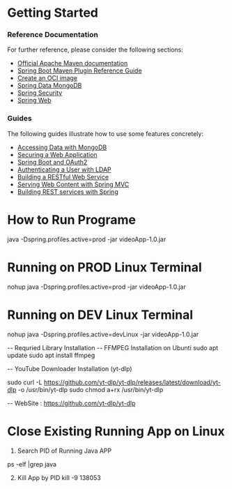 # Getting Started

### Reference Documentation
For further reference, please consider the following sections:

* [Official Apache Maven documentation](https://maven.apache.org/guides/index.html)
* [Spring Boot Maven Plugin Reference Guide](https://docs.spring.io/spring-boot/docs/2.3.4.RELEASE/maven-plugin/reference/html/)
* [Create an OCI image](https://docs.spring.io/spring-boot/docs/2.3.4.RELEASE/maven-plugin/reference/html/#build-image)
* [Spring Data MongoDB](https://docs.spring.io/spring-boot/docs/2.3.4.RELEASE/reference/htmlsingle/#boot-features-mongodb)
* [Spring Security](https://docs.spring.io/spring-boot/docs/2.3.4.RELEASE/reference/htmlsingle/#boot-features-security)
* [Spring Web](https://docs.spring.io/spring-boot/docs/2.3.4.RELEASE/reference/htmlsingle/#boot-features-developing-web-applications)

### Guides
The following guides illustrate how to use some features concretely:

* [Accessing Data with MongoDB](https://spring.io/guides/gs/accessing-data-mongodb/)
* [Securing a Web Application](https://spring.io/guides/gs/securing-web/)
* [Spring Boot and OAuth2](https://spring.io/guides/tutorials/spring-boot-oauth2/)
* [Authenticating a User with LDAP](https://spring.io/guides/gs/authenticating-ldap/)
* [Building a RESTful Web Service](https://spring.io/guides/gs/rest-service/)
* [Serving Web Content with Spring MVC](https://spring.io/guides/gs/serving-web-content/)
* [Building REST services with Spring](https://spring.io/guides/tutorials/bookmarks/)


# How to Run Programe
java -Dspring.profiles.active=prod -jar videoApp-1.0.jar  

# Running on PROD Linux Terminal
nohup java -Dspring.profiles.active=prod -jar videoApp-1.0.jar

# Running on DEV Linux Terminal
nohup java -Dspring.profiles.active=devLinux -jar videoApp-1.0.jar


-- Requried Library Installation
-- FFMPEG Installation on Ubunti
sudo apt update
sudo apt install ffmpeg

-- YouTube Downloader Installation  (yt-dlp)

sudo curl -L https://github.com/yt-dlp/yt-dlp/releases/latest/download/yt-dlp -o /usr/bin/yt-dlp
sudo chmod a+rx /usr/bin/yt-dlp

-- WebSite : https://github.com/yt-dlp/yt-dlp



# Close Existing Running App on Linux

1) Search PID of Running Java APP

ps -elf |grep java

2) Kill App by PID
kill -9 138053
